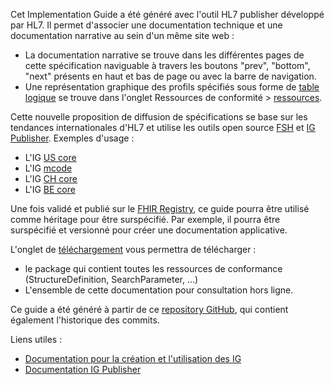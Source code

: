 Cet Implementation Guide a été généré avec l'outil HL7 publisher développé par HL7. Il permet d'associer une documentation technique et une documentation narrative au sein d'un même site web :
* La documentation narrative se trouve dans les différentes pages de cette spécification naviguable à travers les boutons "prev", "bottom", "next" présents en haut et bas de page ou avec la barre de navigation.
* Une représentation graphique des profils spécifiés sous forme de [table logique](http://hl7.org/fhir/R4/formats.html#table) se trouve dans l'onglet Ressources de conformité > [ressources](ressources.html).

Cette nouvelle proposition de diffusion de spécifications se base sur les tendances internationales d'HL7 et utilise les outils open source [FSH](https://build.fhir.org/ig/HL7/fhir-shorthand/) et [IG Publisher](https://confluence.hl7.org/display/FHIR/IG+Publisher+Documentation).
Exemples d'usage :
* L'IG [US core](https://www.hl7.org/fhir/us/core)
* L'IG [mcode](http://hl7.org/fhir/us/mcode)
* L'IG [CH core](http://build.fhir.org/ig/hl7ch/ch-core)
* L'IG [BE core](https://build.fhir.org/ig/hl7-be/core)

Une fois validé et publié sur le [FHIR Registry](https://registry.fhir.org/), ce guide pourra être utilisé comme héritage pour être surspécifié. Par exemple, il pourra être surspécifié et versionné pour créer une documentation applicative.

L'onglet de [téléchargement](downloads.html) vous permettra de télécharger : 
* le package qui contient toutes les ressources de conformance (StructureDefinition, SearchParameter, ...)
* L'ensemble de cette documentation pour consultation hors ligne.


Ce guide a été généré à partir de ce [repository GitHub](https://github.com/ansforge/IG-service-acces-aux-soins), qui contient également l'historique des commits.

Liens utiles :
- [Documentation pour la création et l'utilisation des IG](https://github.com/ansforge/IG-documentation)
- [Documentation IG Publisher](https://confluence.hl7.org/display/FHIR/IG+Publisher+Documentation)
